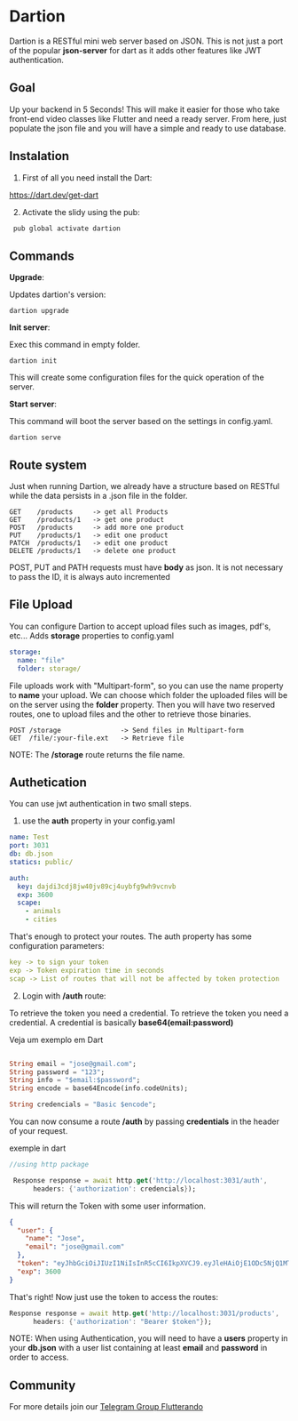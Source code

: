 # Dartion

Dartion is a RESTful mini web server based on JSON.
This is not just a port of the popular **json-server** for dart as it adds other features like JWT authentication.

## Goal

Up your backend in 5 Seconds!
This will make it easier for those who take front-end video classes like Flutter and need a ready server. From here, just populate the json file and you will have a simple and ready to use database.

## Instalation

1. First of all you need install the Dart:

https://dart.dev/get-dart

2. Activate the slidy using the pub:

```dart
 pub global activate dartion
```

## Commands

**Upgrade**:

Updates dartion's version:
```
dartion upgrade
```

**Init server**:

Exec this command in empty folder.
```
dartion init
```
This will create some configuration files for the quick operation of the server.

**Start server**:

This command will boot the server based on the settings in config.yaml.
```
dartion serve
```

## Route system

Just when running Dartion, we already have a structure based on RESTful while the data persists in a .json file in the folder.

```
GET    /products     -> get all Products
GET    /products/1   -> get one product
POST   /products     -> add more one product
PUT    /products/1   -> edit one product
PATCH  /products/1   -> edit one product
DELETE /products/1   -> delete one product
```

POST, PUT and PATH requests must have **body** as json. It is not necessary to pass the ID, it is always auto incremented

## File Upload

You can configure Dartion to accept upload files such as images, pdf's, etc...
Adds **storage** properties to config.yaml
```yaml
storage:
  name: "file"
  folder: storage/
```

File uploads work with "Multipart-form", so you can use the name property to **name** your upload.
We can choose which folder the uploaded files will be on the server using the **folder** property.
Then you will have two reserved routes, one to upload files and the other to retrieve those binaries.
```
POST /storage               -> Send files in Multipart-form
GET  /file/:your-file.ext   -> Retrieve file 
```

NOTE: The **/storage** route returns the file name.



## Authetication

You can use jwt authentication in two small steps.

1. use the **auth** property in your config.yaml 

```yaml
name: Test
port: 3031
db: db.json
statics: public/

auth:
  key: dajdi3cdj8jw40jv89cj4uybfg9wh9vcnvb
  exp: 3600
  scape:
    - animals
    - cities
```
That's enough to protect your routes.
The auth property has some configuration parameters:
```yaml
key -> to sign your token
exp -> Token expiration time in seconds
scap -> List of routes that will not be affected by token protection

```

2. Login with **/auth** route:

To retrieve the token you need a credential. To retrieve the token you need a credential.
A credential is basically **base64(email:password)**

Veja um exemplo em Dart
```dart

String email = "jose@gmail.com";
String password = "123";
String info = "$email:$password";
String encode = base64Encode(info.codeUnits);

String credencials = "Basic $encode";

```
You can now consume a route **/auth** by passing **credentials** in the header of your request.

exemple in dart
```dart
//using http package

 Response response = await http.get('http://localhost:3031/auth',
      headers: {'authorization': credencials});
```
This will return the Token with some user information.
```json
{
  "user": {
    "name": "Jose",
    "email": "jose@gmail.com"
  },
  "token": "eyJhbGciOiJIUzI1NiIsInR5cCI6IkpXVCJ9.eyJleHAiOjE1ODc5NjQ1MTAsImlhdCI6MTU4Nzk2MDkxMCwiaXNzIjoiZGFydGlvIiwic3ViIjoibnVsbCJ9.5AeEIpYeu04fKINg6e8Ic5fpT0-KyZH8yPLOO6HoLVA",
  "exp": 3600
}
```
That's right! Now just use the token to access the routes:
```dart
Response response = await http.get('http://localhost:3031/products',
      headers: {'authorization': "Bearer $token"});
```
NOTE: When using Authentication, you will need to have a **users** property in your **db.json** with a user list containing at least **email** and **password** in order to access.

## Community

For more details join our [Telegram Group Flutterando](https://t.me/flutterando)
